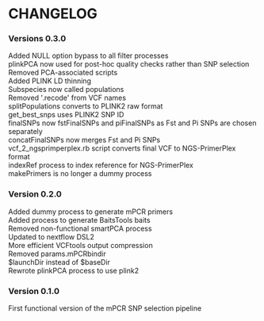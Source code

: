 # CHANGELOG  

### Versions 0.3.0  
Added NULL option bypass to all filter processes  
plinkPCA now used for post-hoc quality checks rather than SNP selection  
Removed PCA-associated scripts  
Added PLINK LD thinning  
Subspecies now called populations  
Removed '.recode' from VCF names  
splitPopulations converts to PLINK2 raw format  
get_best_snps uses PLINK2 SNP ID  
finalSNPs now fstFinalSNPs and piFinalSNPs as Fst and Pi SNPs are chosen separately  
concatFinalSNPs now merges Fst and Pi SNPs  
vcf_2_ngsprimperplex.rb script converts final VCF to NGS-PrimerPlex format  
indexRef process to index reference for NGS-PrimerPlex  
makePrimers is no longer a dummy process  

### Version 0.2.0  
Added dummy process to generate mPCR primers  
Added process to generate BaitsTools baits  
Removed non-functional smartPCA process  
Updated to nextflow DSL2  
More efficient VCFtools output compression  
Removed params.mPCRbindir  
$launchDir instead of $baseDir  
Rewrote plinkPCA process to use plink2  

### Version 0.1.0  
First functional version of the mPCR SNP selection pipeline  
